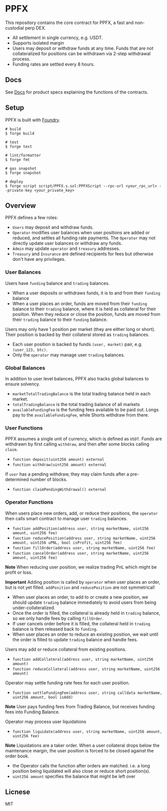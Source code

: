 # PPFX

This repository contains the core contract for PPFX, a fast and non-custodial perp DEX.
- All settlement in single currency, e.g. USDT. 
- Supports isolated margin
- Users may deposit or withdraw funds at any time. Funds that are not collateralized for positions can be withdrawn via 2-step withdrawal process. 
- Funding rates are settled every 8 hours. 

## Docs

See [Docs](DOCS.md) for product specs explaining the functions of the contracts.

## Setup

PPFX is built with [Foundry](https://book.getfoundry.sh/). 

```shell
# build
$ forge build

# test
$ forge test

# lint/formatter
$ forge fmt

# gas snapshot
$ forge snapshot

# deploy
$ forge script script/PPFX.s.sol:PPFXScript --rpc-url <your_rpc_url> --private-key <your_private_key>
```

## Overview

PPFX defines a few roles: 
- `Users` may deposit and withdraw funds. 
- `Operator` modifies user balances when user positions are added or reduced, and settles all funding rate payments. The `Operator` may not directly update user balances or withdraw any funds. 
- `Admin` may update `operator` and `treasury` addresses. 
- `Treasury` and `Insurance` are defined recipients for fees but otherwise don't have any privileges.


### User Balances

Users have `funding` balance and `trading` balances. 
- When a user deposits or withdraws funds, it is to and from their `funding` balance
- When a user places an order, funds are moved from their `funding` balance to their `trading` balance, where it is held as collateral for their posiiton. When they reduce or close the position, funds are moved from their `trading` balance to their `funding` balance. 

Users may only have 1 position per market (they are either long or short). Their position is backed by their collateral stored as `trading` balances. 
- Each user position is backed by funds  `(user, market)` pair, e.g. `(user_123, btc)`. 
- Only the `operator` may manage user `trading` balances. 


### Global Balances

In addition to user level balances, PPFX also tracks global balances to ensure solvency. 

- `marketTotalTradingBalance` is the total trading balance held in each market. 
- `totalTradingBalance` is the total trading balance of all markets
- `availableFundingFee` is the funding fees available to be paid out. Longs pay to the `availableFundingFee`, while Shorts withdraw from there. 

### User Functions

PPFX assumes a single unit of currency, which is defined as `USDT`. Funds are withdrawn by first calling `withdraw`, and then after some blocks calling `claim`. 
- `function deposit(uint256 amount) external` 
- `function withdraw(uint256 amount) external`

If `user` has a pending withdraw, they may claim funds after a pre-determined number of blocks. 
- `function claimPendingWithdrawal() external`

### Operator Functions

When users place new orders, add, or reduce their positions, the `operator` then calls smart contract to manage user `trading` balances. 
- `function addPosition(address user, string marketName, uint256 amount, uint256 fee)`
- `function reducePosition(address user, string marketName, uint256 amount, uint256 uPNL, bool isProfit, uint256 fee)`
- `function fillOrder(address user, string marketName, uint256 fee)`
- `function cancelOrder(address user, string marketName, uint256 amount, uint256 fee)`

**Note**
When reducing user position, we realize trading PnL which might be profit or loss. 

**Important** 
Adding position is called by `operator` when user places an order, but is not yet filled. `addPosition` and `reducePosition` are not symmetrical!
- When user places an order, to add to or create a new position, we should update `trading` balance immediately to avoid users from being under-collateralized. 
- Once the order is filled, the collateral is already held in `trading` balance, so we only handle fees by calling `fillOrder`. 
- If user cancels order before it is filled, the collateral held in `trading` balance is then released back to `funding`. 
- When user places an order to reduce an existing position, we wait until the order is filled to update `trading` balance and handle fees. 

Users may add or reduce collateral from existing positions. 
- `function addCollateral(address user, string marketName, uint256 amount)`
- `function reduceCollateral(address user, string marketName, uint256 amount)`

Operator may settle funding rate fees for each user position. 
- `function settleFundingFee(address user, string calldata marketName, uint256 amount, bool isAdd)`

**Note**
User pays funding fees from Trading Balance, but receives funding fees into Funding Balance. 

Operator may process user liquidations
- `function liquidate(address user, string marketName, uint256 amount, uint256 fee)`

**Note**
Liquidations are a taker order. When a user collateral drops below the maintenance margin, the user position is forced to be closed against the order book. 
- the Operator calls the function after orders are matched. i.e. a long position being liquidated will also close or reduce short position(s).  
- `uint256 amount` specifies the balance that might be left over

## Licnese

MIT

